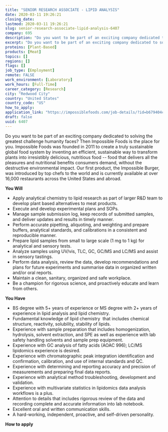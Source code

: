 ```yaml
---
title: "SENIOR RESEARCH ASSOCIATE - LIPID ANALYSIS"
date: 2020-03-11 19:26:21
closing_date: 
lastmod: 2020-03-11 19:26:21
slug: senior-research-associate-lipid-analysis-6407
company: 695
description: "Do you want to be part of an exciting company dedicated to solving the greatest challenge humanity faces? Then Impossible Foods is the place for you. Impossible Foods was founded in 2011 to create a truly sustainable global food system by inventing an efficient, sustainable way to transform plants into irresistibly delicious, nutritious food -- food that delivers all the pleasures and nutritional benefits consumers demand, without the destructive environmental impact."
excerpt: "Do you want to be part of an exciting company dedicated to solving the greatest challenge humanity faces? Then Impossible Foods is the place for you. Impossible Foods was founded in 2011 to create a truly sustainable global food system by inventing an efficient, sustainable way to transform plants into irresistibly delicious, nutritious food -- food that delivers all the pleasures and nutritional benefits consumers demand, without the destructive environmental impact."
proteins: [Plant-Based]
products: [Meat]
topics: []
regions: []
flags: []
job_type: [Employment]
remote: FALSE
work_environment: [Laboratory]
work_hours: [Full-Time]
career_category: [Research]
city: "Redwood City"
country: "United States"
country_code: "US"
how_to_apply: 
application_link: "https://impossiblefoods.com/job-details/?id=b679404c-b0fa-49c1-bb50-20354f787e80&team=Research&title=Senior%20Research%20Associate%20-%20Lipid%20Analysis"
draft: false
uuid: 6407
---
```

Do you want to be part of an exciting company dedicated to solving the
greatest challenge humanity faces? Then Impossible Foods is the place
for you. Impossible Foods was founded in 2011 to create a truly
sustainable global food system by inventing an efficient, sustainable
way to transform plants into irresistibly delicious, nutritious food \--
food that delivers all the pleasures and nutritional benefits consumers
demand, without the destructive environmental impact. Our first product,
the Impossible Burger, was introduced by top chefs to the world and is
currently available at over 16,000 restaurants across the United States
and abroad.

**You Will**

-   Apply analytical chemistry to lipid research as part of larger R&D
    team to develop plant based alternatives to meat products.
-   Execute and develop experimental plans and SOPs.
-   Manage sample submission log, keep records of submitted samples, and
    deliver updates and results in timely manner.
-   Perform accurate pipetting, aliquoting, and weighting and prepare
    buffers, analytical standards, and calibrations in a consistent and
    reproducible manner.
-   Prepare lipid samples from small to large scale (1 mg to 1 kg) for
    analytical and sensory tests.
-   Analyze samples using UV/vis, TLC, GC, GC/MS and LC/MS and assist in
    sensory tastings.
-   Perform data analysis, review the data, develop recommendations and
    plans for future experiments and summarise data in organized written
    and/or oral reports.
-   Maintain a clean, sanitary, organized and safe workplace.
-   Be a champion for rigorous science, and proactively educate and
    learn from others.

**You Have**

-   BS degree with 5+ years of experience or MS degree with 2+ years of
    experience in lipid analysis and lipid chemistry.
-   Fundamental knowledge of lipid chemistry  that includes chemical
    structure, reactivity, solubility, stability of lipids.
-   Experience with sample preparation that includes homogenization,
    hydrolysis, solvent extraction, and SPE as well as experience with
    lab safety handling solvents and sample prep equipment.
-   Experience with GC analysis of fatty acids (AOAC 996); LC/MS
    lipidomics experience is desired.
-   Experience with chromatographic peak integration identification and
    confirmation, calibration, and use of internal standards and QC.
-   Experience with determining and reporting accuracy and precision of
    measurements and preparing final data reports.
-   Experience with analytical method troubleshooting, development and
    validation.
-   Experience with multivariate statistics in lipidomics data analysis
    workflows is a plus.
-   Attention to details that includes rigorous review of the data and
    recording complete and accurate information into lab notebook.
-   Excellent oral and written communication skills.
-   A hard-working, independent, proactive, and self-driven personality.


**How to apply**



